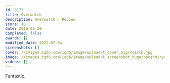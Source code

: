 ```yaml
---
id: 8173
title: Overwatch
description: Overwatch - Review
score: 10
date: 2016-05-29
completed: false
awards: []
modified_date: 2022-07-04
screenshots: []
cover: //images.igdb.com/igdb/image/upload/t_cover_big/co1rcb.jpg
image: //images.igdb.com/igdb/image/upload/t_screenshot_huge/bpcshm1ryzyf4nwu0rkt.jpg
videos: []
---
```

Fantastic.